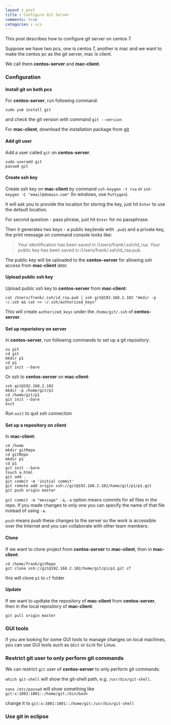 ```yaml
---
layout : post
title : Configure Git Server
comments: true
categories : vcs
---
```


This post describes how to configure git server on centos 7.

Suppose we have two pcs, one is centos 7, another is mac and we want to make the centos pc as the git server, mac is
client.

We call them **centos-server** and **mac-client**.

### Configuration

#### Install git on both pcs

  For **centos-server**, run following command:
  
  `sudo yum install git`
  
  and check the git version with command `git --version`
  
  For **mac-client**, download the installation package from [git](https://git-scm.com/)

#### Add git user

  Add a user called `git` on **centos-server**.
  
  ```
  sudo useradd git
  passwd git
  ```

#### Create ssh key

  Create ssh key on **mac-client** by command `ssh-keygen -t rsa` or `ssh-keygen -C "email@domain.com"`
  (In windows, use `Puttygen`).

  It will ask you to provide the location for storing the key, just hit `Enter` to use the default location. 
  
  For second question - pass phrase, just hit `Enter` for no passphrase.
  
  Then it generates two keys - a public key(ends with `.pub`) and a private key, the print message on command console looks
  like:
  
  > Your identification has been saved in /Users/frank/.ssh/id_rsa.
  > Your public key has been saved in /Users/frank/.ssh/id_rsa.pub.

  The public key will be uploaded to the **centos-server** for allowing ssh access from **mac-client** later.

#### Upload public ssh key
   Upload public ssh key to **centos-server** from **mac-client**:
   
   ```
   cat /Users/frank/.ssh/id_rsa.pub | ssh git@192.168.2.102 "mkdir -p ~/.ssh && cat >> ~/.ssh/authorized_keys"
   ```

   This will create `authorized_keys` under the `/home/git/.ssh` of **centos-server**.

#### Set up reporistory on server

  In **centos-server**, run following commands to set up a git repository:
  
  ```
  su git
  cd git 
  mkdir p1
  cd p1
  git init --bare
  ```
  
  Or ssh to **centos-server** on **mac-client**:
  
  ```
  ssh git@192.168.2.102
  mkdir -p /home/git/p1
  cd /home/git/p1
  git init --bare
  exit
  ```
  
  Run `exit` to quit ssh connection

#### Set up a repository on client

  In **mac-client**:
  
  ```
  cd /home
  mkdir gitRepo
  cd gitRepo
  mkdir p1
  cd p1
  git init --bare
  touch a.html
  git add .
  git commit -m 'initial commit'
  git remote add origin ssh://git@192.168.2.102/home/git/p1/p1.git
  git push origin master
  ```
  
 `git commit -m "message" -a`, `-a` option means commits for all files in the repo. 
 If you made changes to only one you can specify the name of that file instead of using `-a`.
   
   
 `push` means push these changes to the server so the work is accessible over the Internet and 
 you can collaborate with other team members.

#### Clone

  If we want to clone project from **centos-server** to **mac-client**, then in **mac-client**:
  
  ```
  cd /home/frank/gitRepo
  git clone ssh://git@192.168.2.102/home/git/p1/p1.git cf
  ```
  
  this will clone `p1` to `cf` folder

#### Update 

  If we want to updtate the repository of **mac-client** from **centos-server**, 
  then in the local repository of **mac-client**:
  
  `git pull origin master`
  
### GUI tools

  If you are looking for some GUI tools to manage changes on local machines, 
  you can use GUI tools such as `QGit` or `GitK` for Linux.

### Restrict git user to only perform git commands

  We can restrict `git` user of **centos-server** to only perform git commands:
  
  `which git-shell` will show the git-shell path, e.g. `/usr/bin/git-shell`.
  
  `nano /etc/passwd` will show something like `git:x:1001:1001::/home/git:/bin/bash`
  
  change it to `git:x:1001:1001::/home/git:/usr/bin/git-shell`
  
### Use git in eclipse

